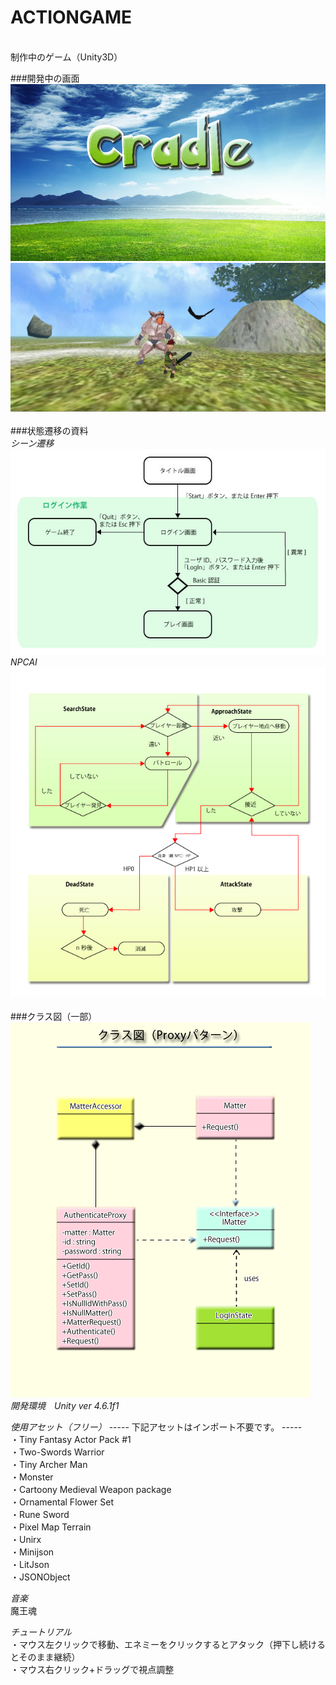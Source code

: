 ACTIONGAME
=========
<br>制作中のゲーム（Unity3D）

###開発中の画面
![image](title.jpg)
![image](3DACTIONGAME.jpg)
<br>
<br>
###状態遷移の資料
<br>
*シーン遷移*
<br>
![image](資料/状態遷移図_タイトル画面~プレイ画面まで.jpg)
<br>
*NPCAI*
<br>
![image](資料/敵NPC状態遷移図.jpg)
<br>
<br>
###クラス図（一部）
<br>
![image](資料/クラス図（Proxyパターン）.png)
<br>
_開発環境　Unity ver 4.6.1f1_

_使用アセット（フリー）_
----- 下記アセットはインポート不要です。 -----
<br>・Tiny Fantasy Actor Pack #1
<br>・Two-Swords Warrior
<br>・Tiny Archer Man
<br>・Monster
<br>・Cartoony Medieval Weapon package
<br>・Ornamental Flower Set
<br>・Rune Sword
<br>・Pixel Map Terrain
<br>・Unirx
<br>・Minijson
<br>・LitJson
<br>・JSONObject

*音楽*
<br>魔王魂

_チュートリアル_
<br>・マウス左クリックで移動、エネミーをクリックするとアタック（押下し続けるとそのまま継続）
<br>・マウス右クリック+ドラッグで視点調整

